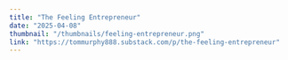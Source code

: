 ```yaml
---
title: "The Feeling Entrepreneur"
date: "2025-04-08"
thumbnail: "/thumbnails/feeling-entrepreneur.png"
link: "https://tommurphy888.substack.com/p/the-feeling-entrepreneur"
---
```

